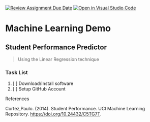 [![Review Assignment Due Date](https://classroom.github.com/assets/deadline-readme-button-24ddc0f5d75046c5622901739e7c5dd533143b0c8e959d652212380cedb1ea36.svg)](https://classroom.github.com/a/0IOmZycZ)
[![Open in Visual Studio Code](https://classroom.github.com/assets/open-in-vscode-718a45dd9cf7e7f842a935f5ebbe5719a5e09af4491e668f4dbf3b35d5cca122.svg)](https://classroom.github.com/online_ide?assignment_repo_id=11500824&assignment_repo_type=AssignmentRepo)
# Machine Learning Demo

## Student Performance Predictor

> Using the Linear Regression technique


### Task List

1. [ ] Download/Install software
2. [ ] Setup GitHub Account



References

Cortez,Paulo. (2014). Student Performance. UCI Machine Learning Repository. https://doi.org/10.24432/C5TG7T.